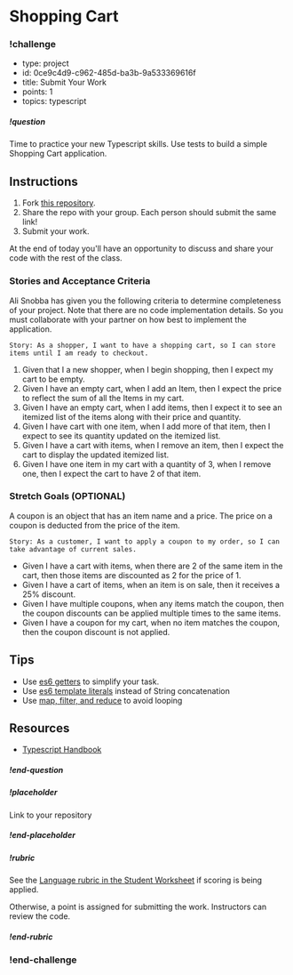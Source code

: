 # Shopping Cart


<!--BEGIN CHALLENGE-->

### !challenge

* type: project
* id: 0ce9c4d9-c962-485d-ba3b-9a533369616f
* title: Submit Your Work
* points: 1
* topics: typescript

##### !question

Time to practice your new Typescript skills. Use tests to build a simple Shopping Cart application.

## Instructions

1. Fork [this repository](https://github.com/gSchool/tdd-shopping-cart-ts).
1. Share the repo with your group. Each person should submit the same link!
1. Submit your work.

At the end of today you'll have an opportunity to discuss and share your code with the rest of the class.

### Stories and Acceptance Criteria

Ali Snobba has given you the following criteria to determine completeness of your project. Note that there are no code implementation details. So you must collaborate with your partner on how best to implement the application.

`Story: As a shopper, I want to have a shopping cart, so I can store items until I am ready to checkout.`

1. Given that I a new shopper, when I begin shopping, then I expect my cart to be empty.
1. Given I have an empty cart, when I add an Item, then I expect the price to reflect the sum of all the Items in my cart.
1. Given I have an empty cart, when I add items, then I expect it to see an itemized list of the items along with their price and quantity.
1. Given I have cart with one item, when I add more of that item, then I expect to see its quantity updated on the itemized list.
1. Given I have a cart with items, when I remove an item, then I expect the cart to display the updated itemized list.
1. Given I have one item in my cart with a quantity of 3, when I remove one, then I expect the cart to have 2 of that item.

### Stretch Goals (OPTIONAL)

A coupon is an object that has an item name and a price. The price on a coupon is deducted from the price of the item.

`Story: As a customer, I want to apply a coupon to my order, so I can take advantage of current sales.`

* Given I have a cart with items, when there are 2 of the same item in the cart, then those items are discounted as 2 for the price of 1.
* Given I have a cart of items, when an item is on sale, then it receives a 25% discount.
* Given I have multiple coupons, when any items match the coupon, then the coupon discounts can be applied multiple times to the same items.
* Given I have a coupon for my cart, when no item matches the coupon, then the coupon discount is not applied.

## Tips

- Use [es6 getters](https://developer.mozilla.org/en-US/docs/Web/JavaScript/Reference/Functions/get) to simplify your task.
- Use [es6 template literals](https://developer.mozilla.org/en-US/docs/Web/JavaScript/Reference/Template_literals) instead of String concatenation
- Use [map, filter, and reduce](https://danmartensen.svbtle.com/javascripts-map-reduce-and-filter) to avoid looping

## Resources

- [Typescript Handbook](https://www.typescriptlang.org/docs/handbook/2)
##### !end-question

##### !placeholder

Link to your repository

##### !end-placeholder

##### !rubric

See the [Language rubric in the Student Worksheet](https://docs.google.com/spreadsheets/d/1XMK4CVC7OFgpD8jvt6M85TiUF0-feOZcpDUU1QsFOoU/edit?usp=sharing) if scoring is being applied.

Otherwise, a point is assigned for submitting the work. Instructors can review the code.

##### !end-rubric

### !end-challenge

<!--END CHALLENGE-->